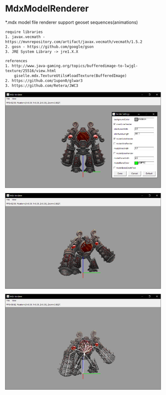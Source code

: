 # MdxModelRenderer

*.mdx model file renderer
support geoset sequences(animations)

```
require libraries
1. javax.vecmath - https://mvnrepository.com/artifact/javax.vecmath/vecmath/1.5.2
2. gosn - https://github.com/google/gson
3. JRE System Library -> jre1.X.X
```

```
references
1. http://www.java-gaming.org/topics/bufferedimage-to-lwjgl-texture/25516/view.html
    giselle.mdx.TextureUtils#loadTexture(BufferedImage)
2. https://github.com/1upon0/glwar3
3. https://github.com/Retera/JWC3
 ```

![example1.png](./example1.png)

![example2.png](./example2.png)

![example3.png](./example3.png)
